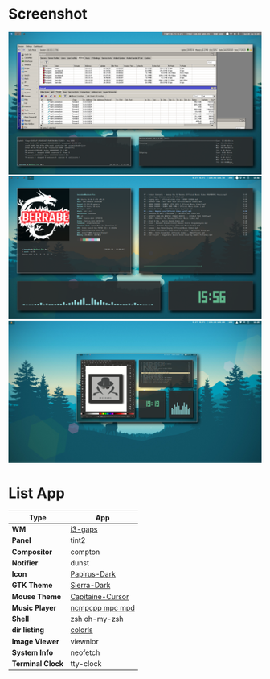 # Screenshot
![screenshot 1](Screenshot/2020-01-25-172423_1600x900_scrot.png)
![screenshot 2](Screenshot/2020-01-26-155648_1600x900_scrot.png)
![screenshot 3](Screenshot/2020-01-26-192550_1600x900_scrot.png)

# List App
| Type | App |
| --- | --- |
| **WM** |  [i3-gaps](https://github.com/Airblader/i3/wiki/Installation) |
| **Panel** | tint2 |
| **Compositor** | compton |
| **Notifier** | dunst |
| **Icon** | [Papirus-Dark](https://github.com/PapirusDevelopmentTeam/papirus-icon-theme#installation) |
| **GTK Theme** | [Sierra-Dark](https://github.com/vinceliuice/Sierra-gtk-theme) |
| **Mouse Theme** | [Capitaine-Cursor](https://launchpad.net/~dyatlov-igor/+archive/ubuntu/la-capitaine) |
| **Music Player** | [ncmpcpp mpc mpd](https://addy-dclxvi.github.io/post/configuring-ncmpcpp/) |
| **Shell** | zsh oh-my-zsh |
| **dir listing** | [colorls](https://www.omgubuntu.co.uk/2017/07/add-bling-ls-bash-command-colorls) |
| **Image Viewer** | viewnior |
| **System Info** | neofetch |
| **Terminal Clock** | tty-clock |
